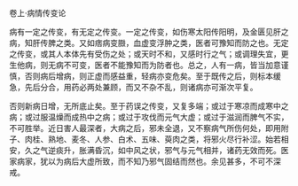 卷上·病情传变论

病有一定之传变，有无定之传变。一定之传变，如伤寒太阳传阳明，及金匮见肝之病，知肝传脾之类。又如痞病变臌，血虚变浮肿之类，医者可豫知而防之也。无定之传变，或其人本体先有受伤之处；或天时不和，又感时行之气；或调理失宜，更生他病，则无病不可变，医者不能豫知而为防者也。总之，人有一病，皆当加意谨慎，否则病后增病，则正虚而感益重，轻病亦变危矣。至于既传之后，则标本缓急，先后分合，用药必两处兼顾，而又不杂不乱，则诸病亦可渐次平复。

否则新病日增，无所底止矣。至于药误之传变，又复多端；或过于寒凉而成寒中之病；或过服温燥而成热中之病；或过于攻伐而元气大虚；或过于滋润而脾气不实，不可胜举。近日害人最深者，大病之后，邪未全退，又不察病气所伤何处，即用附子、肉桂、熟地、麦冬、人参、白术、五味、萸肉之类，将邪火尽行补涩。始若相安，久之气逆痰升，胀满昏沉，如中风之状，邪气与元气相并，诸药无效而死。医家病家，犹以为病后大虚所致，而不知乃邪气固结而然也。余见甚多，不可不深戒。

